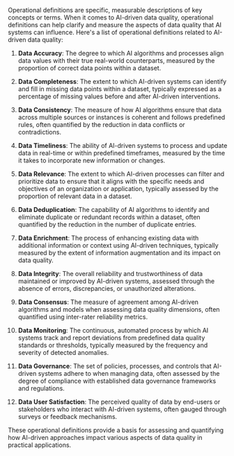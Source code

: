 Operational definitions are specific, measurable descriptions of key concepts or terms. When it comes to AI-driven data quality, operational definitions can help clarify and measure the aspects of data quality that AI systems can influence. Here's a list of operational definitions related to AI-driven data quality:

1. **Data Accuracy**: The degree to which AI algorithms and processes align data values with their true real-world counterparts, measured by the proportion of correct data points within a dataset.

2. **Data Completeness**: The extent to which AI-driven systems can identify and fill in missing data points within a dataset, typically expressed as a percentage of missing values before and after AI-driven interventions.

3. **Data Consistency**: The measure of how AI algorithms ensure that data across multiple sources or instances is coherent and follows predefined rules, often quantified by the reduction in data conflicts or contradictions.

4. **Data Timeliness**: The ability of AI-driven systems to process and update data in real-time or within predefined timeframes, measured by the time it takes to incorporate new information or changes.

5. **Data Relevance**: The extent to which AI-driven processes can filter and prioritize data to ensure that it aligns with the specific needs and objectives of an organization or application, typically assessed by the proportion of relevant data in a dataset.

6. **Data Deduplication**: The capability of AI algorithms to identify and eliminate duplicate or redundant records within a dataset, often quantified by the reduction in the number of duplicate entries.

7. **Data Enrichment**: The process of enhancing existing data with additional information or context using AI-driven techniques, typically measured by the extent of information augmentation and its impact on data quality.

8. **Data Integrity**: The overall reliability and trustworthiness of data maintained or improved by AI-driven systems, assessed through the absence of errors, discrepancies, or unauthorized alterations.

9. **Data Consensus**: The measure of agreement among AI-driven algorithms and models when assessing data quality dimensions, often quantified using inter-rater reliability metrics.

10. **Data Monitoring**: The continuous, automated process by which AI systems track and report deviations from predefined data quality standards or thresholds, typically measured by the frequency and severity of detected anomalies.

11. **Data Governance**: The set of policies, processes, and controls that AI-driven systems adhere to when managing data, often assessed by the degree of compliance with established data governance frameworks and regulations.

12. **Data User Satisfaction**: The perceived quality of data by end-users or stakeholders who interact with AI-driven systems, often gauged through surveys or feedback mechanisms.

These operational definitions provide a basis for assessing and quantifying how AI-driven approaches impact various aspects of data quality in practical applications.
